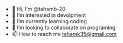 - 👋 Hi, I’m @tahamb-20
- 👀 I’m interested in devolpment
- 🌱 I’m currently learning coding
- 💞️ I’m looking to collaborate on programing
- 📫 How to reach me tahamk35@gmail.com

<!---
tahamb-20/tahamb-20 is a ✨ special ✨ repository because its `README.md` (this file) appears on your GitHub profile.
You can click the Preview link to take a look at your changes.
--->
